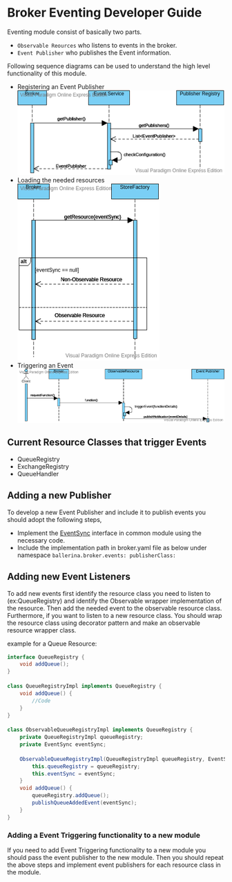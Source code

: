 # Broker Eventing Developer Guide

Eventing module consist of basically two parts. 
- `Observable Reources` who listens to events in the broker.
- `Event Publisher` who publishes the Event information.

Following sequence diagrams can be used to understand the high level functionality of this module.
- Registering an Event Publisher
![Event Triggering](../images/retrieving-the-needed-event-publisher.png)
- Loading the needed resources
![Event Triggering](../images/observable-resource-load.png)
- Triggering an Event
![Event Triggering](../images/event-triggering.png)


## Current Resource Classes that trigger Events

- QueueRegistry
- ExchangeRegistry
- QueueHandler

## Adding a new Publisher

To develop a new Event Publisher and include it to publish events you should adopt the following steps,

- Implement the 
[EventSync](../../modules/broker-common/src/main/java/io/ballerina/messaging/broker/common/EventSync.java) 
interface in common module using the necessary code.
- Include the implementation path in broker.yaml file as below under namespace 
`ballerina.broker.events: publisherClass:`

## Adding new Event Listeners

To add new events first identify the resource class you need to listen to (ex:QueueRegistry) and identify the 
Observable wrapper implementation of the resource. Then add the needed event to the observable resource class. 
Furthermore, if you want to listen to a new resource class. You should wrap the resource class using decorator pattern 
and make an observable resource wrapper class.

example for a Queue Resource:
```java
interface QueueRegistry {
	void addQueue();
}

class QueueRegistryImpl implements QueueRegistry {  
	void addQueue() {
		//Code
	}
} 

class ObservableQueueRegistryImpl implements QueueRegistry {
    private QueueRegistryImpl queueRegistry;
    private EventSync eventSync;
    
    ObservableQueueRegistryImpl(QueueRegistryImpl queueRegistry, EventSync eventSync) {
        this.queueRegistry = queueRegistry;
        this.eventSync = eventSync;
    }
	void addQueue() {
		queueRegistry.addQueue();
		publishQueueAddedEvent(eventSync);
	}
}
```
### Adding a Event Triggering functionality to a new module

If you need to add Event Triggering functionality to a new module you should pass the event publisher to the new module.
Then you should repeat the above steps and implement event publishers for each resource class in the module.